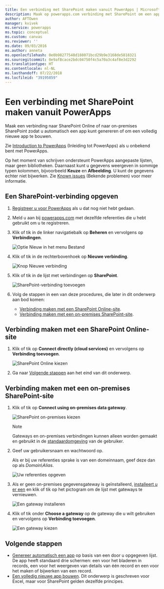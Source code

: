 ```yaml
---
title: Een verbinding met SharePoint maken vanuit PowerApps | Microsoft Docs
description: Maak op powerapps.com verbinding met SharePoint om een app automatisch te kunnen genereren of om een volledig nieuwe app te bouwen.
author: AFTOwen
manager: kvivek
ms.service: powerapps
ms.topic: conceptual
ms.custom: canvas
ms.reviewer: ''
ms.date: 09/03/2016
ms.author: anneta
ms.openlocfilehash: 0e0b98277548d188071bcd29b9e3168de5818321
ms.sourcegitcommit: 0e9af8cace2bdc04750f4c5a70a3c4af8e3d2292
ms.translationtype: HT
ms.contentlocale: nl-NL
ms.lasthandoff: 07/22/2018
ms.locfileid: "39195859"
---
```

# <a name="create-a-connection-to-sharepoint-from-powerapps"></a>Een verbinding met SharePoint maken vanuit PowerApps
Maak een verbinding naar SharePoint Online of naar on-premises SharePoint zodat u automatisch een app kunt genereren of om een volledig nieuwe app te bouwen.

Zie [Introduction to PowerApps](getting-started.md) (Inleiding tot PowerApps) als u onbekend bent met PowerApps.

Op het moment van schrijven ondersteunt PowerApps aangepaste lijsten, maar geen bibliotheken. Daarnaast kunt u gegevens weergeven in sommige typen kolommen, bijvoorbeeld **Keuze** en **Afbeelding**. U kunt de gegevens echter niet bijwerken. Zie [Known issues](connections/connection-sharepoint-online.md#known-issues) (Bekende problemen) voor meer informatie.

## <a name="specify-a-sharepoint-connection"></a>Een SharePoint-verbinding opgeven
1. [Registreer u voor PowerApps](../signup-for-powerapps.md) als u dat nog niet hebt gedaan.

2. Meld u aan bij [powerapps.com](https://web.powerapps.com?utm_source=padocs&utm_medium=linkinadoc&utm_campaign=referralsfromdoc) met dezelfde referenties die u hebt gebruikt om u te registreren.

3. Klik of tik in de linker navigatiebalk op **Beheren** en vervolgens op **Verbindingen**.

    ![Optie Nieuw in het menu Bestand](./media/connect-to-sharepoint/manage-connections.png)

4. Klik of tik in de rechterbovenhoek op **Nieuwe verbinding**.

    ![Knop Nieuwe verbinding](./media/connect-to-sharepoint/new-connection.png)

5. Klik of tik in de lijst met verbindingen op **SharePoint**.

    ![SharePoint-verbinding toevoegen](./media/connect-to-sharepoint/add-sp-portal.png)

6. Volg de stappen in een van deze procedures, die later in dit onderwerp aan bod komen:

   * [Verbinding maken met een SharePoint Online-site](connect-to-sharepoint.md#connect-to-a-sharepoint-online-site).
   * [Verbinding maken met een on-premises SharePoint-site](connect-to-sharepoint.md#connect-to-an-on-premises-sharepoint-site).

## <a name="connect-to-a-sharepoint-online-site"></a>Verbinding maken met een SharePoint Online-site
1. Klik of tik op **Connect directly (cloud services)** en vervolgens op **Verbinding toevoegen**.

    ![SharePoint Online kiezen](./media/connect-to-sharepoint/choose-online.png)

2. Ga naar [Volgende stappen](connect-to-sharepoint.md#next-steps) aan het eind van dit onderwerp.

## <a name="connect-to-an-on-premises-sharepoint-site"></a>Verbinding maken met een on-premises SharePoint-site
1. Klik of tik op **Connect using on-premises data gateway**.

    ![SharePoint on-premises kiezen](./media/connect-to-sharepoint/choose-onprem.png)

    > [!NOTE]
   > Gateways en on-premises verbindingen kunnen alleen worden gemaakt en gebruikt in de [standaardomgeving](working-with-environments.md) van de gebruiker.

2. Geef uw gebruikersnaam en wachtwoord op.

    Als er bij uw referenties sprake is van een domeinnaam, geef deze dan op als *Domain\Alias*.

    ![Uw referenties opgeven](./media/connect-to-sharepoint/specify-credentials.png)

3. Als er geen on-premises gegevensgateway is geïnstalleerd, [installeert u er een](gateway-reference.md) en klik of tik op het pictogram om de lijst met gateways te vernieuwen.

    ![Een gateway installeren](./media/connect-to-sharepoint/install-gateway.png)

4. Klik of tik onder **Choose a gateway** op de gateway die u wilt gebruiken en vervolgens op **Verbinding toevoegen**.

    ![Een gateway kiezen](./media/connect-to-sharepoint/choose-gateway.png)

## <a name="next-steps"></a>Volgende stappen
* [Genereer automatisch een app](app-from-sharepoint.md) op basis van een door u opgegeven lijst. De app heeft standaard drie schermen: een voor het bladeren in records, een voor het weergeven van details van één record en een voor het maken of bijwerken van een record.
* [Een volledig nieuwe app bouwen](get-started-create-from-blank.md). Dit onderwerp is geschreven voor Excel, maar voor SharePoint gelden dezelfde principes.
